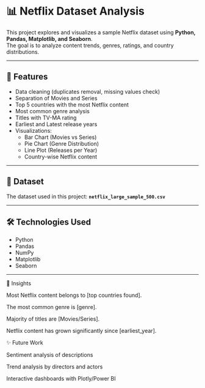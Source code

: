 # 📊 Netflix Dataset Analysis

This project explores and visualizes a sample Netflix dataset using **Python, Pandas, Matplotlib, and Seaborn**.  
The goal is to analyze content trends, genres, ratings, and country distributions.

---

## 🚀 Features
- Data cleaning (duplicates removal, missing values check)
- Separation of Movies and Series
- Top 5 countries with the most Netflix content
- Most common genre analysis
- Titles with TV-MA rating
- Earliest and Latest release years
- Visualizations:
  - Bar Chart (Movies vs Series)
  - Pie Chart (Genre Distribution)
  - Line Plot (Releases per Year)
  - Country-wise Netflix content

---

## 📂 Dataset
The dataset used in this project: **`netflix_large_sample_500.csv`**

---

## 🛠️ Technologies Used
- Python
- Pandas
- NumPy
- Matplotlib
- Seaborn

---
📖 Insights

Most Netflix content belongs to [top countries found].

The most common genre is [genre].

Majority of titles are [Movies/Series].

Netflix content has grown significantly since [earliest_year].

✨ Future Work

Sentiment analysis of descriptions

Trend analysis by directors and actors

Interactive dashboards with Plotly/Power BI
  
